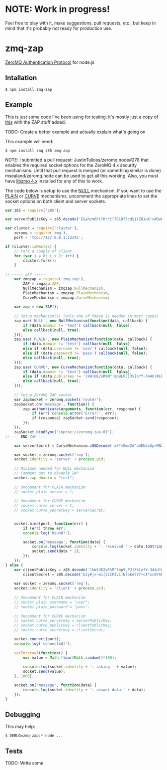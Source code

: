 # NOTE: Work in progress!  

Feel free to play with it, make suggestions, pull requests, etc., but keep in mind that it's probably not ready for production use.

# zmq-zap

[ZeroMQ Authentication Protocol](http://rfc.zeromq.org/spec:27) for node.js

## Intallation

	$ npm install zmq-zap
	
## Example

This is just some code I've been using for testing; it's mostly just a copy of [this](https://github.com/JustinTulloss/zeromq.node/blob/master/examples/rep_req.js) with the ZAP stuff added.

TODO: Create a better example and actually explain what's going on

This example will need:

	$ npm install zmq z85 zmq-zap
	
NOTE: I submitted a pull request: JustinTulloss/zeromq.node#278 that enables the required socket options for the ZeroMQ 4.x security mechanisms. Until that pull request is merged (or something similar is done) msealand/zeromq.node can be used to get all this working. Also, you must have [libzmq 4.x](http://zeromq.org/intro:get-the-software) installed for any of this to work.

The code below is setup to use the [NULL](http://rfc.zeromq.org/spec:27#toc13) mechanism.  If you want to use the [PLAIN](http://rfc.zeromq.org/spec:27#toc14) or [CURVE](http://rfc.zeromq.org/spec:27#toc15) mechanisms, uncomment the appropriate lines to set the socket options on both client and server sockets.

```js
var z85 = require('z85');

var serverPublicKey = z85.decode('E&ahzm6FilM:*[[7G1Df!cd$}(Z8}=K!>#QwNrnn');

var cluster = require('cluster'),
	zeromq = require('zmq'),
	port = 'tcp://127.0.0.1:12345';

if (cluster.isMaster) {
    // Fork a couple of client...
    for (var i = 0; i < 2; i++) {
        cluster.fork();
    }
	
// ----- ZAP -----
	var zmqzap = require('zmq-zap'),
		ZAP = zmqzap.ZAP,
		NullMechanism = zmqzap.NullMechanism,
		PlainMechanism = zmqzap.PlainMechanism,
		CurveMechanism = zmqzap.CurveMechanism;
	
	var zap = new ZAP();
	
	// Setup mechanism(s) (only one of these is needed in most cases)
	zap.use('NULL', new NullMechanism(function(data, callback) {
		if (data.domain != 'test') callback(null, false);
		else callback(null, true);
	}));
	zap.use('PLAIN', new PlainMechanism(function(data, callback) {
		if (data.domain != 'test') callback(null, false);
		else if (data.username != 'user') callback(null, false);
		else if (data.password != 'pass') callback(null, false);
		else callback(null, true);
	}));
	zap.use('CURVE', new CurveMechanism(function(data, callback) {
		if (data.domain != 'test') callback(null, false);
		else if (data.publickey != '(kW)UE2vR%M^!mp9LPJ]3%[o?Y-344U?#LKW8m>(') callback(null, false);
		else callback(null, true);
	}));
	
	// Setup ZeroMQ ZAP socket
	var zapSocket = zeromq.socket('router');
	zapSocket.on('message', function() {
		zap.authenticate(arguments, function(err, response) {
			if (err) console.error('Error:', err);
			if (response) zapSocket.send(response);
		});
	});
	zapSocket.bindSync('inproc://zeromq.zap.01');
// --- END ZAP ---

	var serverSecret = CurveMechanism.z85Decode('a6*<Em>Zd^a4ENdsGp>MNZ8-PevbUblDfk(9NJA<')

    var socket = zeromq.socket('rep');
    socket.identity = 'server' + process.pid;
	
	// Minimum needed for NULL mechanism
	// Comment out to disable ZAP
	socket.zap_domain = "test";
	
	// Uncomment for PLAIN mechanism
	// socket.plain_server = 1;
	
	// Uncomment for CURVE mechanism
	// socket.curve_server = 1;
	// socket.curve_secretkey = serverSecret;


    socket.bind(port, function(err) {
        if (err) throw err;
        console.log('bound!');

	    socket.on('message', function(data) {
	        console.log(socket.identity + ': received ' + data.toString());
	        socket.send(data * 2);
	    });
    });
} else {
	var clientPublicKey = z85.decode('(kW)UE2vR%M^!mp9LPJ]3%[o?Y-344U?#LKW8m>('),
		clientSecret = z85.decode('Gzy#j=-mi{2iCF2vi]N?pketY7+cI*xc8YXRFjH1');
		
    var socket = zeromq.socket('req');
    socket.identity = 'client' + process.pid;
	
	// Uncomment for PLAIN mechanism
	// socket.plain_username = "user";
	// socket.plain_password = "pass";
	
	// Uncomment for CURVE mechanism
	// socket.curve_serverkey = serverPublicKey;
	// socket.curve_publickey = clientPublicKey;
	// socket.curve_secretkey = clientSecret;

	socket.connect(port);	
    console.log('connected!');
	
    setInterval(function() {
        var value = Math.floor(Math.random()*100);
    
        console.log(socket.identity + ': asking ' + value);
        socket.send(value);
    }, 1000);

    socket.on('message', function(data) {
        console.log(socket.identity + ': answer data ' + data);
    });
}
```

## Debugging

This may help:

	$ DEBUG=zmq-zap:* node ...

## Tests

TODO: Write some
